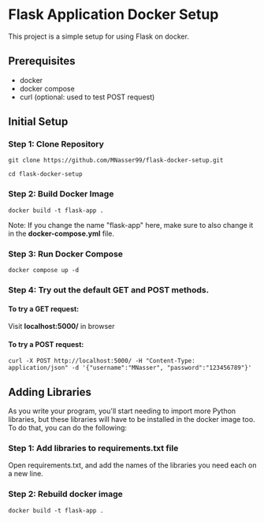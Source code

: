 # Flask Application Docker Setup

This project is a simple setup for using Flask on docker.
## Prerequisites
- docker
- docker compose
- curl (optional: used to test POST request)

## Initial Setup

### Step 1: Clone Repository
`git clone https://github.com/MNasser99/flask-docker-setup.git`

`cd flask-docker-setup`

### Step 2: Build Docker Image
`docker build -t flask-app .`

Note: If you change the name "flask-app" here, make sure to also change it in the **docker-compose.yml** file.

### Step 3: Run Docker Compose
`docker compose up -d`

### Step 4: Try out the default GET and POST methods.
#### To try a GET request:
Visit **localhost:5000/** in browser
#### To try a POST request:
`curl -X POST http://localhost:5000/ -H "Content-Type: application/json" -d '{"username":"MNasser", "password":"123456789"}'`


## Adding Libraries

As you write your program, you'll start needing to import more Python libraries, but these libraries will have to be installed in the docker image too. To do that, you can do the following:
### Step 1: Add libraries to requirements.txt file
Open requirements.txt, and add the names of the libraries you need each on a new line.
### Step 2: Rebuild docker image
`docker build -t flask-app .`
